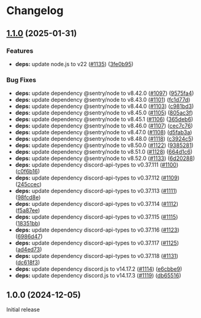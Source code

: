 # Changelog

## [1.1.0](https://github.com/andipaetzold/tttt-discord/compare/v1.0.0...v1.1.0) (2025-01-31)


### Features

* **deps:** update node.js to v22 ([#1135](https://github.com/andipaetzold/tttt-discord/issues/1135)) ([3fe0b95](https://github.com/andipaetzold/tttt-discord/commit/3fe0b9536e6156103359f5e0b1756a5716288e24))


### Bug Fixes

* **deps:** update dependency @sentry/node to v8.42.0 ([#1097](https://github.com/andipaetzold/tttt-discord/issues/1097)) ([9575fa4](https://github.com/andipaetzold/tttt-discord/commit/9575fa468d1147ca49a43965aa7ff4256cd8fc0f))
* **deps:** update dependency @sentry/node to v8.43.0 ([#1101](https://github.com/andipaetzold/tttt-discord/issues/1101)) ([fc1d77d](https://github.com/andipaetzold/tttt-discord/commit/fc1d77d368308b0156b93255c00e43e7f440ef1e))
* **deps:** update dependency @sentry/node to v8.44.0 ([#1103](https://github.com/andipaetzold/tttt-discord/issues/1103)) ([c981bd3](https://github.com/andipaetzold/tttt-discord/commit/c981bd3346fc2a5bc946ebccc3003add22ab7b3f))
* **deps:** update dependency @sentry/node to v8.45.0 ([#1105](https://github.com/andipaetzold/tttt-discord/issues/1105)) ([805ac3f](https://github.com/andipaetzold/tttt-discord/commit/805ac3fda88df05b3545c344e592f4659e0db5cc))
* **deps:** update dependency @sentry/node to v8.45.1 ([#1106](https://github.com/andipaetzold/tttt-discord/issues/1106)) ([365deb6](https://github.com/andipaetzold/tttt-discord/commit/365deb6c0ae9f32643d35410fcaf0095519598e5))
* **deps:** update dependency @sentry/node to v8.46.0 ([#1107](https://github.com/andipaetzold/tttt-discord/issues/1107)) ([cec7c76](https://github.com/andipaetzold/tttt-discord/commit/cec7c765182973dfeef4acab6390533d4b313c03))
* **deps:** update dependency @sentry/node to v8.47.0 ([#1108](https://github.com/andipaetzold/tttt-discord/issues/1108)) ([d5fab3a](https://github.com/andipaetzold/tttt-discord/commit/d5fab3ad04dbee062fb798f490c3da30f22602ca))
* **deps:** update dependency @sentry/node to v8.48.0 ([#1118](https://github.com/andipaetzold/tttt-discord/issues/1118)) ([c3924c5](https://github.com/andipaetzold/tttt-discord/commit/c3924c534f25e503359c72c9a579ffe4e078381f))
* **deps:** update dependency @sentry/node to v8.50.0 ([#1122](https://github.com/andipaetzold/tttt-discord/issues/1122)) ([9385281](https://github.com/andipaetzold/tttt-discord/commit/9385281f68d2056c9435d8804cd1fb73f2fd2985))
* **deps:** update dependency @sentry/node to v8.51.0 ([#1128](https://github.com/andipaetzold/tttt-discord/issues/1128)) ([664d1c6](https://github.com/andipaetzold/tttt-discord/commit/664d1c6dfea390cb72e4591a56b7b324d5d1f311))
* **deps:** update dependency @sentry/node to v8.52.0 ([#1133](https://github.com/andipaetzold/tttt-discord/issues/1133)) ([6d20288](https://github.com/andipaetzold/tttt-discord/commit/6d202886b06121b26f1b9e13dfe49dd6e875b68b))
* **deps:** update dependency discord-api-types to v0.37.111 ([#1100](https://github.com/andipaetzold/tttt-discord/issues/1100)) ([c0f6b16](https://github.com/andipaetzold/tttt-discord/commit/c0f6b16be9fed0ed569f9d31f2e1a8de8e64e503))
* **deps:** update dependency discord-api-types to v0.37.112 ([#1109](https://github.com/andipaetzold/tttt-discord/issues/1109)) ([245ccec](https://github.com/andipaetzold/tttt-discord/commit/245ccec4f9d489c6730da0602eefe334ddc3e2a5))
* **deps:** update dependency discord-api-types to v0.37.113 ([#1111](https://github.com/andipaetzold/tttt-discord/issues/1111)) ([98fcd8e](https://github.com/andipaetzold/tttt-discord/commit/98fcd8ebcbea793a02da78a3089e8e762cec9de7))
* **deps:** update dependency discord-api-types to v0.37.114 ([#1112](https://github.com/andipaetzold/tttt-discord/issues/1112)) ([f5a87ee](https://github.com/andipaetzold/tttt-discord/commit/f5a87ee6ef4ca33b50d965c3bc694f996ecafcce))
* **deps:** update dependency discord-api-types to v0.37.115 ([#1115](https://github.com/andipaetzold/tttt-discord/issues/1115)) ([18351bb](https://github.com/andipaetzold/tttt-discord/commit/18351bb1bfd2d2ca70df5b2dec5c72ca2f04f76b))
* **deps:** update dependency discord-api-types to v0.37.116 ([#1123](https://github.com/andipaetzold/tttt-discord/issues/1123)) ([6986d47](https://github.com/andipaetzold/tttt-discord/commit/6986d4782e9332e2b229b47a808df51b4127ed4d))
* **deps:** update dependency discord-api-types to v0.37.117 ([#1125](https://github.com/andipaetzold/tttt-discord/issues/1125)) ([ad4ed73](https://github.com/andipaetzold/tttt-discord/commit/ad4ed739826ca882c5684f4c25014db68b2a1408))
* **deps:** update dependency discord-api-types to v0.37.118 ([#1131](https://github.com/andipaetzold/tttt-discord/issues/1131)) ([dc618f3](https://github.com/andipaetzold/tttt-discord/commit/dc618f3b324b4c0075fc8ffebe418961c8a43dbc))
* **deps:** update dependency discord.js to v14.17.2 ([#1114](https://github.com/andipaetzold/tttt-discord/issues/1114)) ([e6cbbe9](https://github.com/andipaetzold/tttt-discord/commit/e6cbbe96957fc90cf5e69ad7d28609469e243928))
* **deps:** update dependency discord.js to v14.17.3 ([#1119](https://github.com/andipaetzold/tttt-discord/issues/1119)) ([db65516](https://github.com/andipaetzold/tttt-discord/commit/db65516d5eb8ea475a4b2ac0e5ff6eeb1dbb8f45))

## 1.0.0 (2024-12-05)

Initial release
